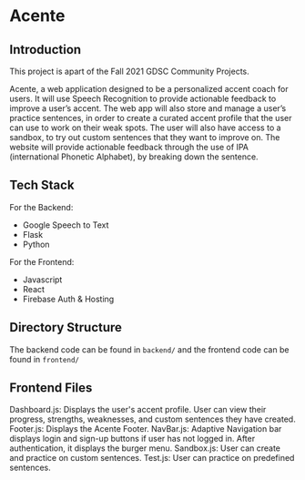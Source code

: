 # Acente

## Introduction

This project is apart of the Fall 2021 GDSC Community Projects.

Acente, a web application designed to be a personalized accent coach for users. It will use Speech Recognition to provide actionable feedback to improve a user’s accent. The web app will also store and manage a user’s practice sentences, in order to create a curated accent profile that the user can use to work on their weak spots. The user will also have access to a sandbox, to try out custom sentences that they want to improve on. The website will provide actionable feedback through the use of IPA (international Phonetic Alphabet), by breaking down the sentence.

## Tech Stack
For the Backend:
 - Google Speech to Text
 - Flask
 - Python

For the Frontend:
 - Javascript
 - React
 - Firebase Auth & Hosting

## Directory Structure
The backend code can be found in `backend/` and the frontend code can be found in `frontend/`

## Frontend Files
Dashboard.js: Displays the user's accent profile. User can view their progress, strengths, weaknesses, and custom sentences they have created.
Footer.js: Displays the Acente Footer.
NavBar.js: Adaptive Navigation bar displays login and sign-up buttons if user has not logged in. After authentication, it displays the burger menu.
Sandbox.js: User can create and practice on custom sentences.
Test.js: User can practice on predefined sentences.

